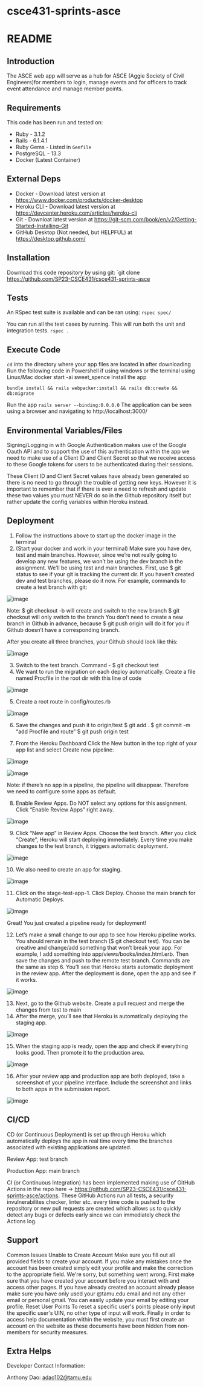 # csce431-sprints-asce

# README
## Introduction
The ASCE web app will serve as a hub for ASCE (Aggie Society of Civil Engineers)for members to login, manage events and for officers to track event attendance and manage member points.

## Requirements
This code has been run and tested on:
- Ruby - 3.1.2
- Rails - 6.1.4.1
- Ruby Gems - Listed in `Gemfile`
- PostgreSQL - 13.3
- Docker (Latest Container)

## External Deps
- Docker - Download latest version at https://www.docker.com/products/docker-desktop
- Heroku CLI - Download latest version at https://devcenter.heroku.com/articles/heroku-cli
- Git - Downloat latest version at https://git-scm.com/book/en/v2/Getting-Started-Installing-Git
- GitHub Desktop (Not needed, but HELPFUL) at https://desktop.github.com/

## Installation
Download this code repository by using git:
`git clone https://github.com/SP23-CSCE431/csce431-sprints-asce
## Tests

An RSpec test suite is available and can be ran using:
`rspec spec/`

You can run all the test cases by running. This will run both the unit and integration tests.
`rspec .`

## Execute Code
`cd` into the directory where your app files are located in after downloading
Run the following code in Powershell if using windows or the terminal using Linux/Mac
docker start -ai sweet_spence
Install the app

`bundle install && rails webpacker:install && rails db:create && db:migrate`

Run the app
`rails server --binding:0.0.0.0`
The application can be seen using a browser and navigating to http://localhost:3000/

## Environmental Variables/Files
Signing/Logging in with Google Authentication makes use of the Google Oauth API and to support the use of this authentication within the app we need to make use of a Client ID and Client Secret so that we receive access to these Google tokens for users to be authenticated during their sessions.

These Client ID and Client Secret values have already been generated so there is no need to go through the trouble of getting new keys. However it is important to remember that if there is ever a need to refresh and update these two values you must NEVER do so in the Github repository itself but rather update the config variables within Heroku instead.

## Deployment
1. Follow the instructions above to start up the docker image in the terminal
2. (Start your docker and work in your terminal) Make sure you have dev, test and main branches. However, since we’re not really going to develop any new features, we won’t be using the dev branch in the assignment. We’ll be using test and main branches.
   First, use $ git status to see if your git is tracking the current dir.
   If you haven’t created dev and test branches, please do it now. For example, commands to create a test branch with git:

![image](https://user-images.githubusercontent.com/71986659/135948039-22d70b59-03fa-4c4a-8662-b7c939c08520.png)

Note:
$ git checkout -b <branch> will create and switch to the new branch
$ git checkout <branch> will only switch to the branch
You don’t need to create a new branch in Github in advance, because $ git push origin <branch> will do it for you if Github doesn’t have a corresponding branch.

After you create all three branches, your Github should look like this:

![image](https://user-images.githubusercontent.com/71986659/135948077-9673b8ee-26ce-401b-88e7-41b7effbabed.png)

3. Switch to the test branch. Command - $ git checkout test
4. We want to run the migration on each deploy automatically.
   Create a file named Procfile in the root dir with this line of code

![image](https://user-images.githubusercontent.com/71986659/135948122-5a288ca7-b2d9-4bf3-994f-764ef745efa3.png)

5. Create a root route in config/routes.rb

![image](https://user-images.githubusercontent.com/71986659/135948148-f2db8c45-f85c-4aab-978f-4541420953bf.png)

6. Save the changes and push it to origin/test
   $ git add .
   $ git commit -m “add Procfile and route”
   $ git push origin test

7. From the Heroku Dashboard
   Click the New button in the top right of your app list and select Create new pipeline:

![image](https://user-images.githubusercontent.com/71986659/135948863-45ea06e3-0cd2-41db-9d39-d0462e25d2dd.png)

![image](https://user-images.githubusercontent.com/71986659/135948970-bc33efa7-9f34-424a-b06b-95d8cd003632.png)

Note: if there’s no app in a pipeline, the pipeline will disappear. Therefore we need to configure some apps as default.

8. Enable Review Apps. Do NOT select any options for this assignment. Click “Enable Review Apps” right away.

![image](https://user-images.githubusercontent.com/71986659/135948431-c45d21f6-5739-49d0-b7d2-34fb4f2e2b26.png)

9. Click “New app” in Review Apps. Choose the test branch. After you click “Create”, Heroku will start deploying immediately. Every time you make changes to the test branch, it triggers automatic deployment.

![image](https://user-images.githubusercontent.com/71986659/135948488-4def3e28-2aee-4743-91a1-7df18f1f5303.png)

10. We also need to create an app for staging.

![image](https://user-images.githubusercontent.com/71986659/135948509-85fbad41-a97d-4333-ac92-b2f2e7dbf431.png)

11. Click on the stage-test-app-1. Click Deploy. Choose the main branch for Automatic Deploys.

![image](https://user-images.githubusercontent.com/71986659/135948553-cca214a5-e921-4785-9b2b-2683b6f17ae2.png)

Great! You just created a pipeline ready for deployment!

12. Let’s make a small change to our app to see how Heroku pipeline works.
    You should remain in the test branch ($ git checkout test). You can be creative and change/add something that won’t break your app. For example, I add something into app/views/books/index.html.erb.
    Then save the changes and push to the remote test branch. Commands are the same as step 6.
    You’ll see that Heroku starts automatic deployment in the review app. After the deployment is done, open the app and see if it works.

![image](https://user-images.githubusercontent.com/71986659/135948581-8ed1c1be-7964-41a9-9486-0bc54cc0e735.png)

13. Next, go to the Github website. Create a pull request and merge the changes from test to main
14. After the merge, you’ll see that Heroku is automatically deploying the staging app.

![image](https://user-images.githubusercontent.com/71986659/135948604-08bf5a98-5241-4d20-9c8d-470c5d5acddb.png)

15. When the staging app is ready, open the app and check if everything looks good. Then promote it to the production area.

![image](https://user-images.githubusercontent.com/71986659/135948649-39d786e5-ed24-47e3-9dd3-38d5fd6a49a2.png)

16. After your review app and production app are both deployed, take a screenshot of your pipeline interface. Include the screenshot and links to both apps in the submission report.

![image](https://user-images.githubusercontent.com/71986659/135948673-4f3fd547-1c55-4665-949b-1647f89399e7.png)

## CI/CD

CD (or Continuous Deployment) is set up through Heroku which automatically deploys the app in real time every time the branches associated with existing applications are updated.

Review App: test branch

Production App: main branch

CI (or Continuous Integration) has been implemented making use of GitHub Actions in the repo here -> https://github.com/SP23-CSCE431/csce431-sprints-asce/actions. These GitHub Actions run all tests, a security invulnerabilites checker, linter etc. every time code is pushed to the repository or new pull requests are created which allows us to quickly detect any bugs or defects early since we can immediately check the Actions log.

## Support

Common Issues
Unable to Create Account
Make sure you fill out all provided fields to create your account. If you make any mistakes once the account has been created simply edit your profile and make the correction to the appropriate field.
We're sorry, but something went wrong.
First make sure that you have created your account before you interact with and access other pages. If you have already created an account already please make sure you have only used your @tamu.edu email and not any other email or personal gmail. You can easily update your email by editing your profile.
Reset User Points
To reset a specific user's points please only input the specific user's UIN, no other type of input will work. Finally in order to access help documentation within the website, you must first create an account on the website as these documents have been hidden from non-members for security measures.

## Extra Helps

Developer Contact Information:
   
Anthony Dao: adao102@tamu.edu

